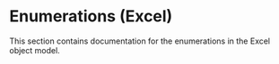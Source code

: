 
# Enumerations (Excel)
This section contains documentation for the enumerations in the Excel object model.
